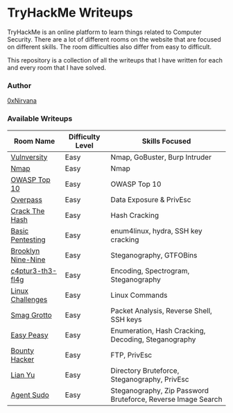# TryHackMe Writeups

TryHackMe is an online platform to learn things related to Computer Security. There are a lot of different rooms on the website that are focused on different skills. The room difficulties also differ from easy to difficult.

This repository is a collection of all the writeups that I have written for each and every room that I have solved.

### Author
[0xNirvana](https://tryhackme.com/p/0xNirvana)

### Available Writeups
| Room Name | Difficulty Level | Skills Focused |
|-----------|------------------|----------------|
|[Vulnversity](./Vulnversity/vulnversity_writeup.md)|Easy|Nmap, GoBuster, Burp Intruder|
|[Nmap](./Nmap/nmap_writeup.md)|Easy|Nmap|
|[OWASP Top 10](./OWASP_Top_10/writeup.md)|Easy|OWASP Top 10|
|[Overpass](./Overpass/overpass.md)|Easy|Data Exposure & PrivEsc|
|[Crack The Hash](./CrackTheHash/crackthehash.md)|Easy|Hash Cracking|
|[Basic Pentesting](./BasicPentesting/basicpentesting.md)|Easy|enum4linux, hydra, SSH key cracking|
|[Brooklyn Nine-Nine](./Brooklyn99/brooklyn99.md)|Easy|Steganography, GTFOBins|
|[c4ptur3-th3-fl4g](./c4ptur3-th3-fl4g/capturetheflag.md)|Easy|Encoding, Spectrogram, Steganography|
|[Linux Challenges](./LinuxChallenges/linuxchallenges.md)|Easy|Linux Commands|
|[Smag Grotto](./SmagGrotto/smaggrotto.md)|Easy|Packet Analysis, Reverse Shell, SSH keys|
|[Easy Peasy](./EasyPeasy/easypeasy.md)|Easy|Enumeration, Hash Cracking, Decoding, Steganography|
|[Bounty Hacker](./bountyHacker/bountyhacker.md)|Easy|FTP, PrivEsc|
|[Lian Yu](./lianYu/lianyu.md)|Easy|Directory Bruteforce, Steganography, PrivEsc|
|[Agent Sudo](./agentSudo/agentsudo.md)|Easy|Steganography, Zip Password Bruteforce, Reverse Image Search|
